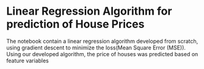 # Linear Regression Algorithm for prediction of House Prices
The notebook contain a linear regression algorithm developed from scratch, using gradient descent to minimize the loss(Mean Square Error (MSE)). 
Using our developed algorithm, the price of houses was predicted based on feature variables
